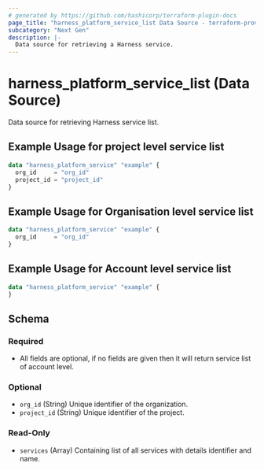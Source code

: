 ```yaml
---
# generated by https://github.com/hashicorp/terraform-plugin-docs
page_title: "harness_platform_service_list Data Source - terraform-provider-harness"
subcategory: "Next Gen"
description: |-
  Data source for retrieving a Harness service.
---
```


# harness_platform_service_list (Data Source)

Data source for retrieving Harness service list.

## Example Usage for project level service list

```terraform
data "harness_platform_service" "example" {
  org_id     = "org_id"
  project_id = "project_id"
}
```

## Example Usage for Organisation level service list

```terraform
data "harness_platform_service" "example" {
  org_id     = "org_id"
}
```

## Example Usage for Account level service list

```terraform
data "harness_platform_service" "example" {
}
```

<!-- schema generated by tfplugindocs -->
## Schema

### Required

- All fields are optional, if no fields are given then it will return service list of account level.

### Optional

- `org_id` (String) Unique identifier of the organization.
- `project_id` (String) Unique identifier of the project.

### Read-Only

- `services` (Array) Containing list of all services with details identifier and name.


